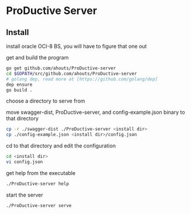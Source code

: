# ProDuctive Server
## Install
install oracle OCI-8 BS, you will have to figure that one out

get and build the program
```bash
go get github.com/ahouts/ProDuctive-server
cd $GOPATH/src/github.com/ahouts/ProDuctive-server
# golang dep, read more at [https://github.com/golang/dep]
dep ensure
go build .
```
choose a directory to serve from

move swagger-dist, ProDuctive-server, and config-example.json binary to that directory
```bash
cp -r ./swagger-dist ./ProDuctive-server <install dir>
cp ./config-example.json <install dir>/config.json
```
cd to that directory and edit the configuration
```bash
cd <install dir>
vi config.json
```
get help from the executable
```bash
./ProDuctive-server help
```
start the server
```bash
./ProDuctive-server serve
```
